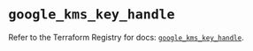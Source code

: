 # `google_kms_key_handle`

Refer to the Terraform Registry for docs: [`google_kms_key_handle`](https://registry.terraform.io/providers/hashicorp/google-beta/5.41.0/docs/resources/google_kms_key_handle).
